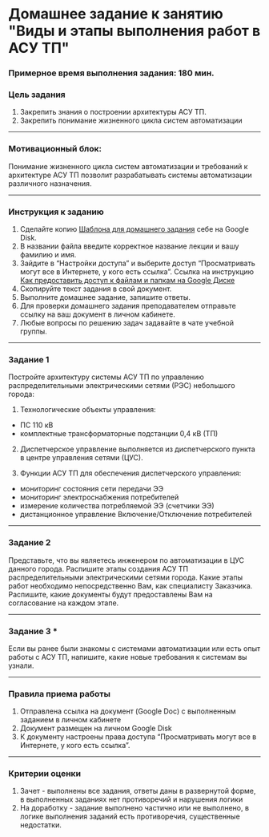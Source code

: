 # Домашнее задание к занятию "Виды и этапы выполнения работ в АСУ ТП"

### Примерное время выполнения задания: 180 мин.

### Цель задания

1. Закрепить знания о построении архитектуры АСУ ТП.
2. Закрепить понимание жизненного цикла систем автоматизации

------

### Мотивационный блок:
Понимание жизненного цикла систем автоматизации и требований к архитектуре АСУ ТП позволит разрабатывать системы автоматизации различного назначения.

------

### Инструкция к заданию

1. Сделайте копию [Шаблона для домашнего задания](https://docs.google.com/document/d/1Az8mgIB_O9d1GI3E4QBG5PpFG0xzNfZ36DMetncaHnU/edit?usp=sharing) себе на Google Disk.
2. В названии файла введите корректное название лекции и вашу фамилию и имя.
3. Зайдите в “Настройки доступа” и выберите доступ “Просматривать могут все в Интернете, у кого есть ссылка”. Ссылка на инструкцию [Как предоставить доступ к файлам и папкам на Google Диске](https://support.google.com/docs/answer/2494822?hl=ru&co=GENIE.Platform%3DDesktop)
4. Скопируйте текст задания в свой документ.
5. Выполните домашнее задание, запишите ответы.
6. Для проверки домашнего задания преподавателем отправьте ссылку на ваш документ в личном кабинете.
7. Любые вопросы по решению задач задавайте в чате учебной группы.

------
### Задание 1

Постройте архитектуру системы АСУ ТП по управлению распределительными электрическими сетями (РЭС) небольшого города:
1. Технологические объекты управления:
- ПС 110 кВ
- комплектные трансформаторные подстанции 0,4 кВ (ТП) 

2. Диспетчерское управление выполняется из диспетчерского пункта в центре управления сетями (ЦУС).

3. Функции АСУ ТП для обеспечения диспетчерского управления:
- мониторинг состояния сети передачи ЭЭ
- мониторинг электроснабжения потребителей 
- измерение количества потребляемой ЭЭ (счетчики ЭЭ)
- дистанционное управление Включение/Отключение потребителей

------

### Задание 2

Представьте, что вы являетесь инженером по автоматизации в ЦУС данного города.
Распишите этапы создания АСУ ТП распределительными электрическими сетями города. 
Какие этапы работ необходимо непосредственно Вам, как специалисту Заказчика. 
Распишите, какие документы будут предоставлены Вам на согласование на каждом этапе. 

------

### Задание 3 *

Если вы ранее были знакомы с системами автоматизации или есть опыт работы с АСУ ТП, напишите, какие новые требования к системам вы узнали.

------

### Правила приема работы

1. Отправлена ссылка на документ (Google Doc) с выполненным заданием в личном кабинете
2. Документ размещен на личном Google Disk
3. К документу настроены права доступа “Просматривать могут все в Интернете, у кого есть ссылка”.

------

### Критерии оценки

1. Зачет - выполнены все задания, ответы даны в развернутой форме, в выполненных заданиях нет противоречий и нарушения логики
2. На доработку - задание выполнено частично или не выполнено, в логике выполнения заданий есть противоречия, существенные недостатки.
